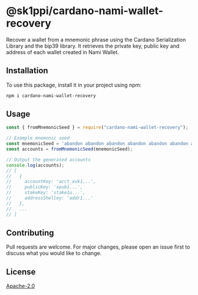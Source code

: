 # @sk1ppi/cardano-nami-wallet-recovery

Recover a wallet from a mnemonic phrase using the Cardano Serialization Library and the bip39 library. It retrieves the private key, public key and address of each wallet created in Nami Wallet.


## Installation

To use this package, install it in your project using npm:

```bash
npm i cardano-nami-wallet-recovery
```

## Usage

```js
const { fromMnemonicSeed } = require("cardano-nami-wallet-recovery");

// Example mnemonic seed
const mnemonicSeed = 'abandon abandon abandon abandon abandon abandon abandon abandon abandon abandon abandon about';
const accounts = fromMnemonicSeed(mnemonicSeed);

// Output the generated accounts
console.log(accounts);
// [
//   {
//     accountKey: 'acct_xvk1...',
//     publicKey: 'xpub1...',
//     stakeKey: 'stake1u...',
//     addressShelley: 'addr1...'
//   },
//   ...
// ]
```

## Contributing

Pull requests are welcome. For major changes, please open an issue first to discuss what you would like to change.

## License

[Apache-2.0](LICENSE)